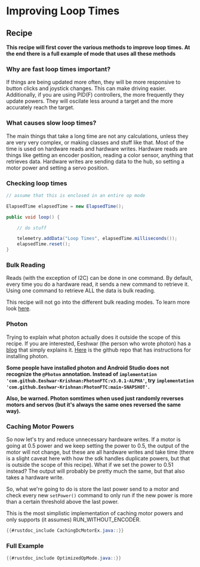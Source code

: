 # Improving Loop Times

## Recipe

**This recipe will first cover the various methods to improve loop times. At the end there is a full example of mode that uses all these methods**

### Why are fast loop times important?

If things are being updated more often, they will be more responsive to button clicks and joystick changes. This can make driving easier. Additionally, if you are using PID(F) controllers, the more frequently they update powers. They will oscilate less around a target and the more accurately reach the target.

### What causes slow loop times?

The main things that take a long time are not any calculations, unless they are very very complex, or making classes and stuff like that. Most of the time is used on hardware reads and hardware writes. Hardware reads are things like getting an encoder position, reading a color sensor, anything that retrieves data. Hardware writes are sending data to the hub, so setting a motor power and setting a servo position.

### Checking loop times

```java
// assume that this is enclosed in an entire op mode

ElapsedTime elapsedTime = new ElapsedTime();

public void loop() {

    // do stuff

    telemetry.addData("Loop Times", elapsedTime.milliseconds());
    elapsedTime.reset();
}
```

### Bulk Reading

Reads (with the exception of I2C) can be done in one command. By default, every time you do a hardware read, it sends a new command to retrieve it. Using one command to retrieve ALL the data is bulk reading.

This recipe will not go into the different bulk reading modes. To learn more look [here](https://gm0.org/en/latest/docs/software/tutorials/bulk-reads.html).

### Photon

Trying to explain what photon actually does it outside the scope of this recipe. If you are interested, Eeshwar (the person who wrote photon) has a [blog](https://blog.eeshwark.com/robotblog/photonftc-basic-explanation) that simply explains it. [Here](https://github.com/Eeshwar-Krishnan/PhotonFTC/tree/main) is the github repo that has instructions for installing photon.

**Some people have installed photon and Android Studio does not recognize the `@Photon` annotation. Instead of `implementation 'com.github.Eeshwar-Krishnan:PhotonFTC:v3.0.1-ALPHA'`, try `implementation 'com.github.Eeshwar-Krishnan:PhotonFTC:main-SNAPSHOT'`.**

**Also, be warned. Photon somtimes when used just randomly reverses motors and servos (but it's always the same ones reversed the same way).**

### Caching Motor Powers

So now let's try and reduce unnecessary hardware writes. If a motor is going at 0.5 power and we keep setting the power to 0.5, the output of the motor will not change, but these are all hardware writes and take time (there is a slight caveat here with how the sdk handles duplicate powers, but that is outside the scope of this recipe). What if we set the power to 0.51 instead? The output will probably be pretty much the same, but that also takes a hardware write.

So, what we're going to do is store the last power send to a motor and check every new `setPower()` command to only run if the new power is more than a certain threshold above the last power.

This is the most simplistic implementation of caching motor powers and only supports (it assumes) RUN_WITHOUT_ENCODER.
```java
{{#rustdoc_include CachingDcMotorEx.java::}}
```

### Full Example

```java
{{#rustdoc_include OptimizedOpMode.java::}}
```